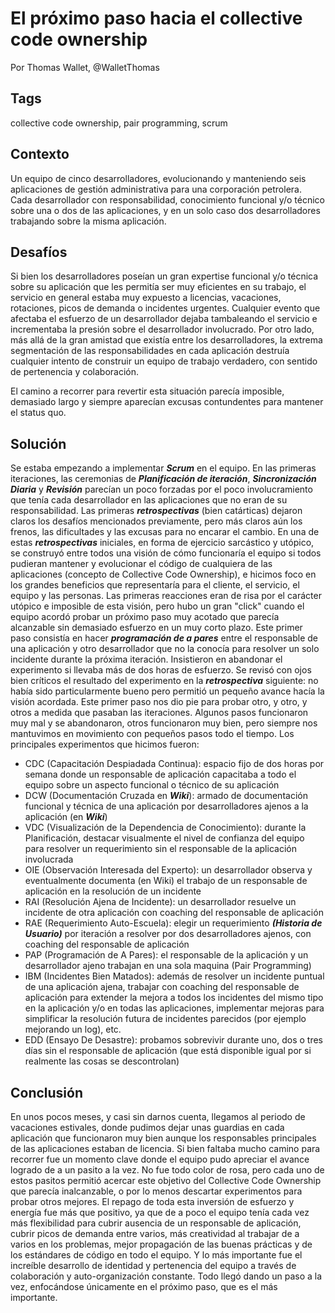 El próximo paso hacia el collective code ownership
===

Por Thomas Wallet, @WalletThomas

Tags
---
collective code ownership, pair programming, scrum


Contexto
---
Un equipo de cinco desarrolladores, evolucionando y manteniendo seis aplicaciones de gestión administrativa para una corporación petrolera. Cada desarrollador con responsabilidad, conocimiento funcional y/o técnico sobre una o dos de las aplicaciones, y en un solo caso dos desarrolladores trabajando sobre la misma aplicación. 

Desafíos
---
Si bien los desarrolladores poseían un gran expertise funcional y/o técnica sobre su aplicación que les permitía ser muy eficientes en su trabajo, el servicio en general estaba muy expuesto a licencias, vacaciones, rotaciones, picos de demanda o incidentes urgentes. Cualquier evento que afectaba el esfuerzo de un desarrollador dejaba tambaleando el servicio e incrementaba la presión sobre el desarrollador involucrado.
Por otro lado, más allá de la gran amistad que existía entre los desarrolladores, la extrema segmentación de las responsabilidades en cada aplicación destruía cualquier intento de construir un equipo de trabajo verdadero, con sentido de pertenencia y colaboración.

El camino a recorrer para revertir esta situación parecía imposible, demasiado largo y siempre aparecían excusas contundentes para mantener el status quo.

Solución
---
Se estaba empezando a implementar **_Scrum_** en el equipo. En las primeras iteraciones, las ceremonias de **_Planificación de iteración_**, **_Sincronización Diaria_** y **_Revisión_** parecían un poco forzadas por el poco involucramiento que tenía cada desarrollador en las aplicaciones que no eran de su responsabilidad. Las primeras **_retrospectivas_** (bien catárticas) dejaron claros los desafíos mencionados previamente, pero más claros aún los frenos, las dificultades y las excusas para no encarar el cambio. 
En una de estas **_retrospectivas_** iniciales, en forma de ejercicio sarcástico y utópico, se construyó entre todos una visión de cómo funcionaría el equipo si todos pudieran mantener y evolucionar el código de cualquiera de las aplicaciones (concepto de Collective Code Ownership), e hicimos foco en los grandes beneficios que representaría para el cliente, el servicio, el equipo y las personas.
Las primeras reacciones eran de risa por el carácter utópico e imposible de esta visión, pero hubo un gran "click" cuando el equipo acordó probar un próximo paso muy acotado que parecía alcanzable sin demasiado esfuerzo en un muy corto plazo. Este primer paso consistía en hacer **_programación de a pares_** entre el responsable de una aplicación y otro desarrollador que no la conocía para resolver un solo incidente durante la próxima iteración. Insistieron en abandonar el experimento si llevaba más de dos horas de esfuerzo. Se revisó con ojos bien críticos el resultado del experimento en la **_retrospectiva_** siguiente: no había sido particularmente bueno pero permitió un pequeño avance hacía la visión acordada.
Este primer paso nos dio pie para probar otro, y otro, y otros a medida que pasaban las iteraciones. Algunos pasos funcionaron muy mal y se abandonaron, otros funcionaron muy bien, pero siempre nos mantuvimos en movimiento con pequeños pasos todo el tiempo.
Los principales experimentos que hicimos fueron:
- CDC (Capacitación Despiadada Continua): espacio fijo de dos horas por semana donde un responsable de aplicación capacitaba a todo el equipo sobre un aspecto funcional o técnico de su aplicación
- DCW (Documentación Cruzada en **_Wiki_**): armado de documentación funcional y técnica de una aplicación por desarrolladores ajenos a la aplicación (en **_Wiki_**)
- VDC (Visualización de la Dependencia de Conocimiento): durante la Planificación, destacar visualmente el nivel de confianza del equipo para resolver un requerimiento sin el responsable de la aplicación involucrada
- OIE (Observación Interesada del Experto): un desarrollador observa y eventualmente documenta (en Wiki) el trabajo de un responsable de aplicación en la resolución de un incidente
- RAI (Resolución Ajena de Incidente): un desarrollador resuelve un incidente de otra aplicación con coaching del responsable de aplicación
- RAE (Requerimiento Auto-Escuela): elegir un requerimiento **_(Historia de Usuario)_** por iteración a resolver por dos desarrolladores ajenos, con coaching del responsable de aplicación
- PAP (Programación de A Pares): el responsable de la aplicación y un desarrollador ajeno trabajan en una sola maquina (Pair Programming)
- IBM (Incidentes Bien Matados): además de resolver un incidente puntual de una aplicación ajena, trabajar con coaching del responsable de aplicación para extender la mejora a todos los incidentes del mismo tipo en la aplicación y/o en todas las aplicaciones, implementar mejoras para simplificar la resolución futura de incidentes parecidos (por ejemplo mejorando un log), etc.
- EDD (Ensayo De Desastre): probamos sobrevivir durante uno, dos o tres días sin el responsable de aplicación (que está disponible igual por si realmente las cosas se descontrolan)

Conclusión
---
En unos pocos meses, y casi sin darnos cuenta, llegamos al periodo de vacaciones estivales, donde pudimos dejar unas guardias en cada aplicación que funcionaron muy bien aunque los responsables principales de las aplicaciones estaban de licencia. Si bien faltaba mucho camino para recorrer fue un momento clave donde el equipo pudo apreciar el avance logrado de a un pasito a la vez.
No fue todo color de rosa, pero cada uno de estos pasitos permitió acercar este objetivo del Collective Code Ownership que parecía inalcanzable, o por lo menos descartar experimentos para probar otros mejores.
El repago de toda esta inversión de esfuerzo y energía fue más que positivo, ya que de a poco el equipo tenía cada vez más flexibilidad para cubrir ausencia de un responsable de aplicación, cubrir picos de demanda entre varios, más creatividad al trabajar de a varios en los problemas, mejor propagación de las buenas prácticas y de los estándares de código en todo el equipo. Y lo más importante fue el increíble desarrollo de identidad y pertenencia del equipo a través de colaboración y auto-organización constante.
Todo llegó dando un paso a la vez, enfocándose únicamente en el próximo paso, que es el más importante.
